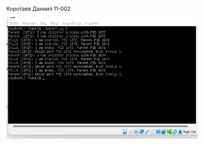 Коротаев Даниил 11-002

![alt text](https://github.com/danisimos/os-lab1/blob/main/task1/res.png?raw=true)
